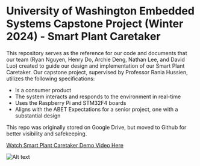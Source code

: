 # University of Washington Embedded Systems Capstone Project (Winter 2024) - Smart Plant Caretaker

This repository serves as the reference for our code and documents that our team (Ryan Nguyen, Henry Do, Archie Deng, Nathan Lee, and David Luo) created to guide our design and implementation of our Smart Plant Caretaker. Our capstone project, supervised by Professor Rania Hussien, utilizes the following specifications:

- Is a consumer product
- The system interacts and responds to the environment in real-time
- Uses the Raspberry Pi and STM32F4 boards
- Aligns with the ABET Expectations for a senior project, one with a substantial design

This repo was originally stored on Google Drive, but moved to Github for better visibility and safekeeping.

[Watch Smart Plant Caretaker Demo Video Here](Resources/smart_plant_caretaker.mp4)

![Alt text](Resources/Plant_Caretaker_Poster.png)